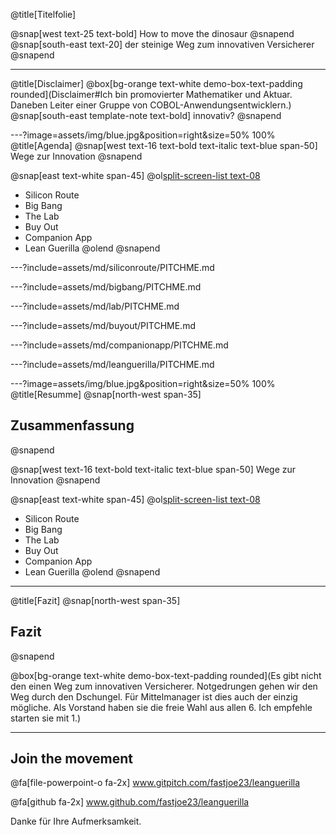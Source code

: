 @title[Titelfolie]

@snap[west text-25 text-bold]
How to move the dinosaur
@snapend
@snap[south-east text-20]
der steinige Weg zum innovativen Versicherer
@snapend

---
@title[Disclaimer]
@box[bg-orange text-white demo-box-text-padding rounded](Disclaimer#Ich bin promovierter Mathematiker und Aktuar. Daneben Leiter einer Gruppe von COBOL-Anwendungsentwicklern.)
@snap[south-east template-note text-bold]
innovativ?
@snapend

---?image=assets/img/blue.jpg&position=right&size=50% 100%
@title[Agenda]
@snap[west text-16 text-bold text-italic text-blue span-50]
Wege zur Innovation
@snapend

@snap[east text-white span-45]
@ol[split-screen-list text-08](false)
- Silicon Route
- Big Bang
- The Lab
- Buy Out
- Companion App
- Lean Guerilla
@olend
@snapend


---?include=assets/md/siliconroute/PITCHME.md

---?include=assets/md/bigbang/PITCHME.md

---?include=assets/md/lab/PITCHME.md

---?include=assets/md/buyout/PITCHME.md

---?include=assets/md/companionapp/PITCHME.md

---?include=assets/md/leanguerilla/PITCHME.md


---?image=assets/img/blue.jpg&position=right&size=50% 100%
@title[Resumme]
@snap[north-west span-35]
## Zusammenfassung
@snapend

@snap[west text-16 text-bold text-italic text-blue span-50]
Wege zur Innovation
@snapend

@snap[east text-white span-45]
@ol[split-screen-list text-08](true)
- Silicon Route
- Big Bang
- The Lab
- Buy Out
- Companion App
- Lean Guerilla
@olend
@snapend

---
@title[Fazit]
@snap[north-west span-35]
## Fazit
@snapend

@box[bg-orange text-white demo-box-text-padding rounded](Es gibt nicht den einen Weg zum innovativen Versicherer.   Notgedrungen gehen wir den Weg durch den Dschungel. Für Mittelmanager ist dies auch der einzig mögliche.   Als Vorstand haben sie die freie Wahl aus allen 6. Ich empfehle starten sie mit 1.)

---
## Join the movement

@fa[file-powerpoint-o fa-2x] www.gitpitch.com/fastjoe23/leanguerilla

@fa[github fa-2x] www.github.com/fastjoe23/leanguerilla

Danke für Ihre Aufmerksamkeit.

